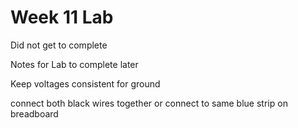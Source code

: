 # Week 11 Lab

Did not get to complete

Notes for Lab to complete later

Keep voltages consistent for ground

connect both black wires together or connect to same blue strip on breadboard
